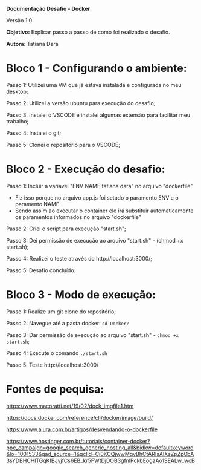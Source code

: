
**Documentação Desafio - Docker**

Versão 1.0

**Objetivo:** Explicar passo a passo de como foi realizado o desafio.

**Autora:** Tatiana Dara
  
# Bloco 1 - Configurando o ambiente:
  
Passo 1: Utilizei uma VM que já estava instalada e configurada no meu desktop;


Passo 2: Utilizei a versão ubuntu para execução do desafio;

Passo 3: Instalei o VSCODE e instalei algumas extensão para facilitar meu trabalho;

Passo 4: Instalei o git;

Passo 5: Clonei o repositório para o VSCODE;
  
# Bloco 2 - Execução do desafio:

  Passo 1: Incluir a variável "ENV NAME tatiana dara" no arquivo "dockerfile"

 - Fiz isso porque no arquivo app.js foi setado o paramento ENV e o paramento NAME.
 - Sendo assim ao executar o container ele irá substituir automaticamente os paramentos informados no arquivo "dockerfile"


Passo 2: Criei o script para execução "start.sh";

Passo 3: Dei permissão de execução ao arquivo "start.sh" - (chmod +x start.sh);

Passo 4: Realizei o teste através do http://localhost:3000/;

Passo 5: Desafio concluído.
 
# Bloco 3 - Modo de execução:

Passo 1: Realize um git clone do repositório; 

Passo 2: Navegue até a pasta docker: `cd Docker/`

Passo 3: Dar permissão de execução ao arquivo "start.sh" - `chmod +x start.sh`;

Passo 4: Execute o comando `./start.sh`

Passo 5: Teste http://localhost:3000/


# Fontes de pequisa:

https://www.macoratti.net/19/02/dock_imgfile1.htm

https://docs.docker.com/reference/cli/docker/image/build/

https://www.alura.com.br/artigos/desvendando-o-dockerfile

https://www.hostinger.com.br/tutoriais/container-docker?ppc_campaign=google_search_generic_hosting_all&bidkw=defaultkeyword&lo=1001533&gad_source=1&gclid=Cj0KCQjwwMqvBhCtARIsAIXsZpZp0bA3sYDBHCHlTGqKIBJvjfCs6EB_kr5FWtDjDOB3gfnlPckbEogaAo1SEALw_wcB
